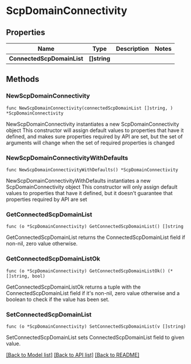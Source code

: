 # ScpDomainConnectivity

## Properties

Name | Type | Description | Notes
------------ | ------------- | ------------- | -------------
**ConnectedScpDomainList** | **[]string** |  | 

## Methods

### NewScpDomainConnectivity

`func NewScpDomainConnectivity(connectedScpDomainList []string, ) *ScpDomainConnectivity`

NewScpDomainConnectivity instantiates a new ScpDomainConnectivity object
This constructor will assign default values to properties that have it defined,
and makes sure properties required by API are set, but the set of arguments
will change when the set of required properties is changed

### NewScpDomainConnectivityWithDefaults

`func NewScpDomainConnectivityWithDefaults() *ScpDomainConnectivity`

NewScpDomainConnectivityWithDefaults instantiates a new ScpDomainConnectivity object
This constructor will only assign default values to properties that have it defined,
but it doesn't guarantee that properties required by API are set

### GetConnectedScpDomainList

`func (o *ScpDomainConnectivity) GetConnectedScpDomainList() []string`

GetConnectedScpDomainList returns the ConnectedScpDomainList field if non-nil, zero value otherwise.

### GetConnectedScpDomainListOk

`func (o *ScpDomainConnectivity) GetConnectedScpDomainListOk() (*[]string, bool)`

GetConnectedScpDomainListOk returns a tuple with the ConnectedScpDomainList field if it's non-nil, zero value otherwise
and a boolean to check if the value has been set.

### SetConnectedScpDomainList

`func (o *ScpDomainConnectivity) SetConnectedScpDomainList(v []string)`

SetConnectedScpDomainList sets ConnectedScpDomainList field to given value.



[[Back to Model list]](../README.md#documentation-for-models) [[Back to API list]](../README.md#documentation-for-api-endpoints) [[Back to README]](../README.md)


